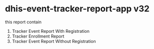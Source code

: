 # dhis-event-tracker-report-app v32

this report contain 
1) Tracker Event Report With Registration
2) Tracker Enrollment Report
3) Tracker Event Report Without Registration